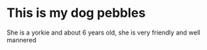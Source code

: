 # This is my dog pebbles
She is a yorkie and about 6 years old, she is very friendly and well mannered
